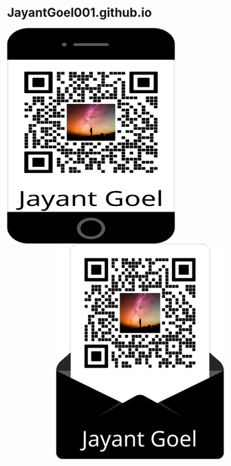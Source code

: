 # JayantGoel001.github.io

<a>
<img align="left" height="500px" width="390px" src="https://raw.githubusercontent.com/JayantGoel001/JayantGoel001.github.io/master/images/frame-mobile.webp" alt="Mobile"/>
<img align="right" height="500px" width="390px" src="https://raw.githubusercontent.com/JayantGoel001/JayantGoel001.github.io/master/images/frame-desktop.webp" alt="Desktop"/>
</a>
